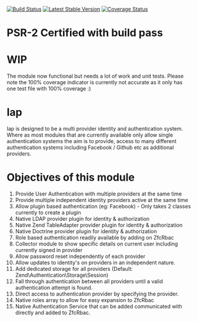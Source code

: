 [![Build Status](https://travis-ci.org/Nitecon/IdAuth.png?branch=master)](https://travis-ci.org/Nitecon/IdAuth) 
[![Latest Stable Version](https://poser.pugx.org/nitecon/IdAuth/v/stable.png)](https://packagist.org/packages/nitecon/IdAuth) 
[![Coverage Status](https://coveralls.io/repos/Nitecon/IdAuth/badge.png?branch=master)](https://coveralls.io/r/Nitecon/IdAuth?branch=master)

PSR-2 Certified with build pass
===============================

WIP
===
The module now functional but needs a lot of work and unit tests.  Please note the 100% coverage indicator
is currently not accurate as it only has one test file with 100% coverage :)

Iap
=====
Iap is designed to be a multi provider identity and authentication system.  Where as most modules
that are currently available only allow single authentication systems the aim is to provide, access
to many different authentication systems including Facebook / Github etc as additional providers.

Objectives of this module
=========================
  1. Provide User Authentication with multiple providers at the same time
  2. Provide multiple independent identity providers active at the same time
  3. Allow plugin based authentication (eg: Facebook) - Only takes 2 classes currently to create a plugin
  4. Native LDAP provider plugin for identity & authorization
  5. Native Zend TableAdapter provider plugin for identity & authorization
  6. Native Doctrine provider plugin for identity & authorization
  7. Role based authentication readily available by adding on ZfcRbac
  8. Collector module to show specific details on current user including currently signed in provider
  9. Allow password reset independently of each provider
  10. Allow updates to identity's on providers in an independent nature.
  11. Add dedicated storage for all providers (Default: Zend\Authentication\Storage\Session)
  12. Fall through authentication between all providers until a valid authentication attempt is found.
  13. Direct access to authentication provider by specifying the provider.
  14. Native roles array to allow for easy expansion to ZfcRbac
  15. Native Authentication Service that can be added communicated with directly and added to ZfcRbac.
